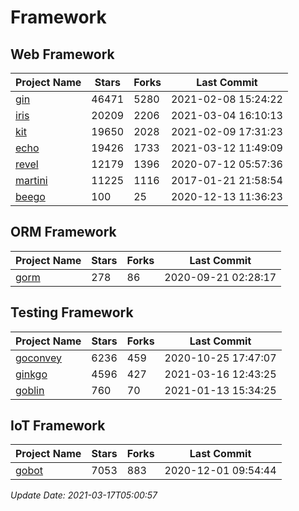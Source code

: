 # Framework

## Web Framework
| Project Name | Stars | Forks | Last Commit |
| ------------ | ----- | ----- | ----------- |
| [gin](https://github.com/gin-gonic/gin) | 46471 | 5280 | 2021-02-08 15:24:22 |
| [iris](https://github.com/kataras/iris) | 20209 | 2206 | 2021-03-04 16:10:13 |
| [kit](https://github.com/go-kit/kit) | 19650 | 2028 | 2021-02-09 17:31:23 |
| [echo](https://github.com/labstack/echo) | 19426 | 1733 | 2021-03-12 11:49:09 |
| [revel](https://github.com/revel/revel) | 12179 | 1396 | 2020-07-12 05:57:36 |
| [martini](https://github.com/go-martini/martini) | 11225 | 1116 | 2017-01-21 21:58:54 |
| [beego](https://github.com/astaxie/beego) | 100 | 25 | 2020-12-13 11:36:23 |

## ORM Framework
| Project Name | Stars | Forks | Last Commit |
| ------------ | ----- | ----- | ----------- |
| [gorm](https://github.com/jinzhu/gorm) | 278 | 86 | 2020-09-21 02:28:17 |

## Testing Framework
| Project Name | Stars | Forks | Last Commit |
| ------------ | ----- | ----- | ----------- |
| [goconvey](https://github.com/smartystreets/goconvey) | 6236 | 459 | 2020-10-25 17:47:07 |
| [ginkgo](https://github.com/onsi/ginkgo) | 4596 | 427 | 2021-03-16 12:43:25 |
| [goblin](https://github.com/franela/goblin) | 760 | 70 | 2021-01-13 15:34:25 |

## IoT Framework
| Project Name | Stars | Forks | Last Commit |
| ------------ | ----- | ----- | ----------- |
| [gobot](https://github.com/hybridgroup/gobot) | 7053 | 883 | 2020-12-01 09:54:44 |

*Update Date: 2021-03-17T05:00:57*